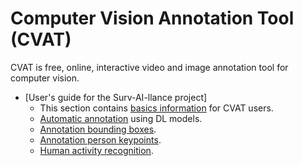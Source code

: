 # Computer Vision Annotation Tool (CVAT)
CVAT is free, online, interactive video and image annotation tool for computer vision.

- [User's guide for the Surv-AI-llance project]
    - This section contains [basics information](https://github.com/ReggieVW/cvat-docs/blob/main/manual/basics.md) for CVAT users.
    - [Automatic annotation](https://github.com/ReggieVW/cvat-docs/blob/main/manual/automatic_annotations.md) using DL models.
    - [Annotation bounding boxes](https://github.com/ReggieVW/cvat-docs/blob/main/manual/annotate_bbox.md).
    - [Annotation person keypoints](https://github.com/ReggieVW/cvat-docs/blob/main/manual/annotate_person_keypoints.md).
    - [Human activity recognition](https://github.com/ReggieVW/cvat-docs/blob/main/manual/human_activity_recognition.md).
